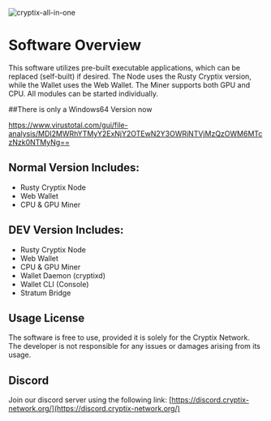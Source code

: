 
![cryptix-all-in-one](https://github.com/user-attachments/assets/9b4e4733-8c74-419d-b831-73a13fe54848)




# Software Overview

This software utilizes pre-built executable applications, which can be replaced (self-built) if desired. The Node uses the Rusty Cryptix version, while the Wallet uses the Web Wallet. The Miner supports both GPU and CPU. All modules can be started individually.

##There is only a Windows64 Version now

https://www.virustotal.com/gui/file-analysis/MDI2MWRhYTMyY2ExNjY2OTEwN2Y3OWRjNTVjMzQzOWM6MTczNzk0NTMyNg==

## Normal Version Includes:
- Rusty Cryptix Node
- Web Wallet
- CPU & GPU Miner

## DEV Version Includes:
- Rusty Cryptix Node
- Web Wallet
- CPU & GPU Miner
- Wallet Daemon (cryptixd)
- Wallet CLI (Console)
- Stratum Bridge

## Usage License
The software is free to use, provided it is solely for the Cryptix Network. The developer is not responsible for any issues or damages arising from its usage.

## Discord

Join our discord server using the following link: [https://discord.cryptix-network.org/](https://discord.cryptix-network.org/)
